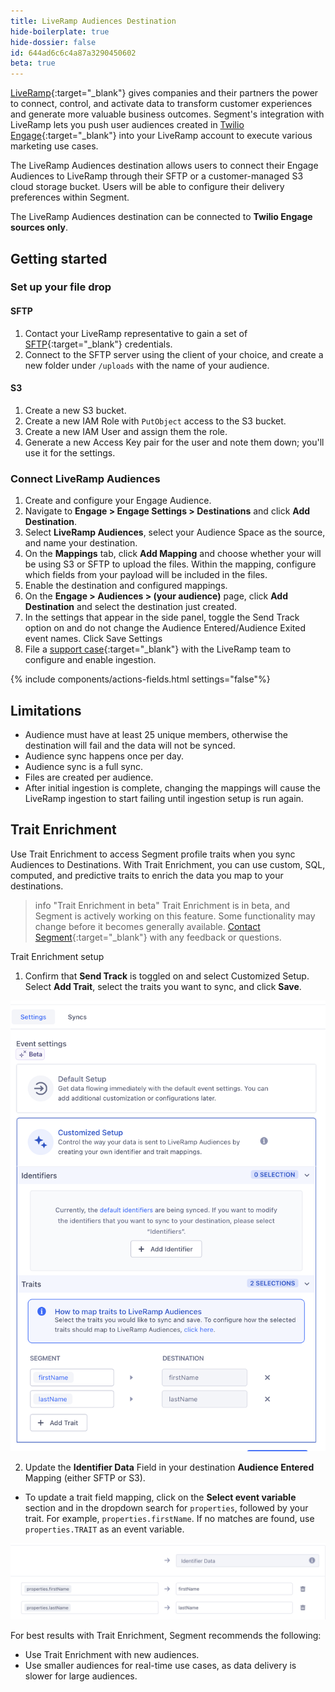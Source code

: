 ```yaml
---
title: LiveRamp Audiences Destination
hide-boilerplate: true
hide-dossier: false
id: 644ad6c6c4a87a3290450602
beta: true
---
```


[LiveRamp](https://liveramp.com/){:target="_blank"} gives companies and their partners the power to connect, control, and activate data to transform customer experiences and generate more valuable business outcomes. Segment's integration with LiveRamp lets you push user audiences created in [Twilio Engage](https://www.twilio.com/en-us/engage){:target="_blank"} into your LiveRamp account to execute various marketing use cases.

The LiveRamp Audiences destination allows users to connect their Engage Audiences to LiveRamp through their SFTP or a customer-managed S3 cloud storage bucket. Users will be able to configure their delivery preferences within Segment.

The LiveRamp Audiences destination can be connected to **Twilio Engage sources only**. 

## Getting started

### Set up your file drop

#### SFTP

1. Contact your LiveRamp representative to gain a set of [SFTP](https://docs.liveramp.com/connect/en/upload-a-file-via-liveramp-s-sftp.html){:target="_blank"} credentials.
2. Connect to the SFTP server using the client of your choice, and create a new folder under `/uploads` with the name of your audience.

#### S3

1. Create a new S3 bucket.
2. Create a new IAM Role with `PutObject` access to the S3 bucket.
3. Create a new IAM User and assign them the role.
4. Generate a new Access Key pair for the user and note them down; you'll use it for the settings.

### Connect LiveRamp Audiences

1. Create and configure your Engage Audience.
2. Navigate to **Engage > Engage Settings > Destinations** and click **Add Destination**.
3. Select **LiveRamp Audiences**, select your Audience Space as the source, and name your destination.
4. On the **Mappings** tab, click **Add Mapping** and choose whether your will be using S3 or SFTP to upload the files. Within the mapping, configure which fields from your payload will be included in the files.
5. Enable the destination and configured mappings.
6. On the **Engage > Audiences > (your audience)** page, click **Add Destination** and select the destination just created.
7. In the settings that appear in the side panel, toggle the Send Track option on and do not change the Audience Entered/Audience Exited event names. Click Save Settings
8. File a [support case](https://docs.liveramp.com/connect/en/considerations-when-uploading-the-first-file-to-an-audience.html#creating-a-support-case){:target="_blank"} with the LiveRamp team to configure and enable ingestion.

{% include components/actions-fields.html settings="false"%}

## Limitations 

* Audience must have at least 25 unique members, otherwise the destination will fail and the data will not be synced.
* Audience sync happens once per day.
* Audience sync is a full sync.
* Files are created per audience.
* After initial ingestion is complete, changing the mappings will cause the LiveRamp ingestion to start failing until ingestion setup is run again.

## Trait Enrichment 

Use Trait Enrichment to access Segment profile traits when you sync Audiences to Destinations. With Trait Enrichment, you can use custom, SQL, computed, and predictive traits to enrich the data you map to your destinations.

> info "Trait Enrichment in beta"
> Trait Enrichment is in beta, and Segment is actively working on this feature. Some functionality may change before it becomes generally available. [Contact Segment](https://segment.com/help/contact/){:target="_blank"} with any feedback or questions.

Trait Enrichment setup 

1. Confirm that **Send Track** is toggled on and select Customized Setup. Select **Add Trait**, select the traits you want to sync, and click **Save**. 

![Alt text](traitEnrichment-EngageSettings.png)

2. Update the **Identifier Data** Field in your destination **Audience Entered** Mapping (either SFTP or S3). 
- To update a trait field mapping, click on the **Select event variable** section and in the dropdown search for `properties`, followed by your trait. For example, `properties.firstName`. If no matches are found, use `properties.TRAIT` as an event variable. 

![Alt text](traitEnrichment-Mappings.png)

For best results with Trait Enrichment, Segment recommends the following:

- Use Trait Enrichment with new audiences.
- Use smaller audiences for real-time use cases, as data delivery is slower for large audiences. 
